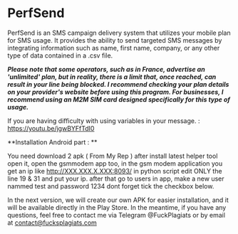 # PerfSend
PerfSend is an SMS campaign delivery system that utilizes your mobile plan for SMS usage. It provides the ability to send targeted SMS messages by integrating information such as name, first name, company, or any other type of data contained in a .csv file.

***Please note that some operators, such as in France, advertise an 'unlimited' plan, but in reality, there is a limit that, once reached, can result in your line being blocked. I recommend checking your plan details on your provider's website before using this program. For businesses, I recommend using an M2M SIM card designed specifically for this type of usage.***

If you are having difficulty with using variables in your message. : https://youtu.be/jgwBYFfTdI0

**Installation Android part : **

You need download 2 apk ( From My Rep )
after install latest helper tool open it, open the gsmmodem app too, in the gsm modem application you get an ip like http://XXX.XXX.X.XXX:8093/ in python script edit ONLY the line 19 & 31 and put your ip. after that go to users in app, make a new user nammed test and password 1234 dont forget tick the checkbox below.

In the next version, we will create our own APK for easier installation, and it will be available directly in the Play Store. In the meantime, if you have any questions, feel free to contact me via Telegram @FuckPlagiats or by email at contact@fucksplagiats.com
